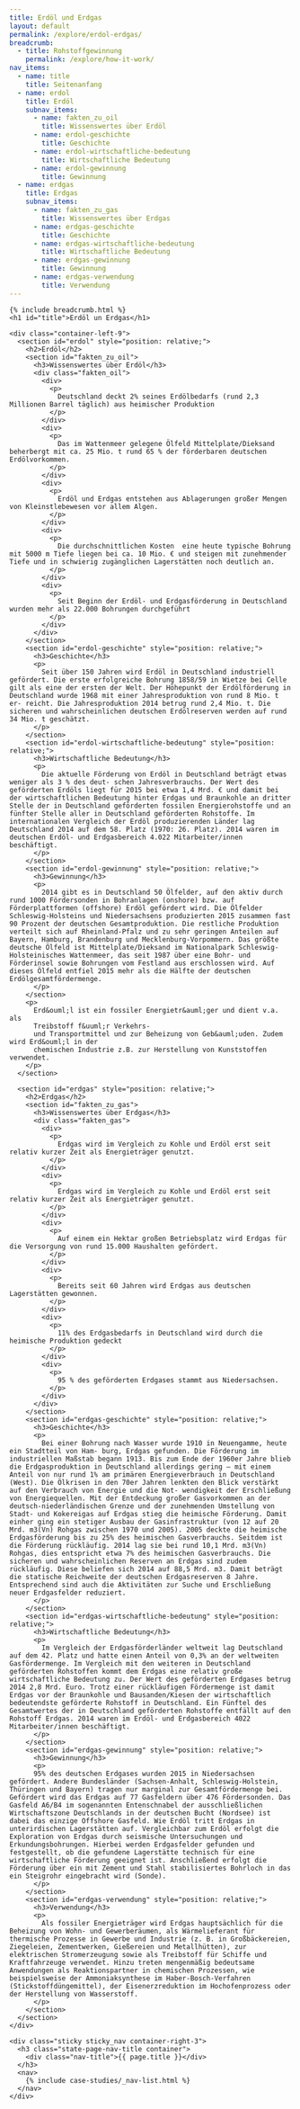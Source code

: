 ```yaml
---
title: Erdöl und Erdgas
layout: default
permalink: /explore/erdol-erdgas/
breadcrumb:
  - title: Rohstoffgewinnung
    permalink: /explore/how-it-work/
nav_items:
  - name: title
    title: Seitenanfang
  - name: erdol
    title: Erdöl
    subnav_items:
      - name: fakten_zu_oil
        title: Wissenswertes über Erdöl
      - name: erdol-geschichte
        title: Geschichte
      - name: erdol-wirtschaftliche-bedeutung
        title: Wirtschaftliche Bedeutung
      - name: erdol-gewinnung
        title: Gewinnung
  - name: erdgas
    title: Erdgas
    subnav_items:
      - name: fakten_zu_gas
        title: Wissenswertes über Erdgas
      - name: erdgas-geschichte
        title: Geschichte
      - name: erdgas-wirtschaftliche-bedeutung
        title: Wirtschaftliche Bedeutung
      - name: erdgas-gewinnung
        title: Gewinnung
      - name: erdgas-verwendung
        title: Verwendung
---
```

<link rel="stylesheet" type="text/css" href="{{ site.baseurl_root }}/css/slick-theme.css"/>
<link rel="stylesheet" type="text/css" href="//cdn.jsdelivr.net/jquery.slick/1.6.0/slick.css"/>

<main class="container-page-wrapper layout-state-pages">
  <section class="container" style="position: relative;">

    {% include breadcrumb.html %}
    <h1 id="title">Erdöl un Erdgas</h1>

    <div class="container-left-9">
      <section id="erdol" style="position: relative;">
        <h2>Erdöl</h2>
        <section id="fakten_zu_oil">
          <h3>Wissenswertes über Erdöl</h3>
          <div class="fakten_oil">
            <div>
              <p>
                Deutschland deckt 2% seines Erdölbedarfs (rund 2,3 Millionen Barrel täglich) aus heimischer Produktion
              </p>
            </div>
            <div>
              <p>
                Das im Wattenmeer gelegene Ölfeld Mittelplate/Dieksand beherbergt mit ca. 25 Mio. t rund 65 % der förderbaren deutschen Erdölvorkommen.
              </p>
            </div>
            <div>
              <p>
                Erdöl und Erdgas entstehen aus Ablagerungen großer Mengen von Kleinstlebewesen vor allem Algen.
              </p>
            </div>
            <div>
              <p>
                Die durchschnittlichen Kosten  eine heute typische Bohrung mit 5000 m Tiefe liegen bei ca. 10 Mio. € und steigen mit zunehmender Tiefe und in schwierig zugänglichen Lagerstätten noch deutlich an.
              </p>
            </div>
            <div>
              <p>
                Seit Beginn der Erdöl- und Erdgasförderung in Deutschland wurden mehr als 22.000 Bohrungen durchgeführt
              </p>
            </div>
          </div>
        </section>
        <section id="erdol-geschichte" style="position: relative;">
          <h3>Geschichte</h3>
          <p>
            Seit über 150 Jahren wird Erdöl in Deutschland industriell gefördert. Die erste erfolgreiche Bohrung 1858/59 in Wietze bei Celle gilt als eine der ersten der Welt. Der Höhepunkt der Erdölförderung in Deutschland wurde 1968 mit einer Jahresproduktion von rund 8 Mio. t er- reicht. Die Jahresproduktion 2014 betrug rund 2,4 Mio. t. Die sicheren und wahrscheinlichen deutschen Erdölreserven werden auf rund 34 Mio. t geschätzt.
          </p>
        </section>
        <section id="erdol-wirtschaftliche-bedeutung" style="position: relative;">
          <h3>Wirtschaftliche Bedeutung</h3>
          <p>
            Die aktuelle Förderung von Erdöl in Deutschland beträgt etwas weniger als 3 % des deut- schen Jahresverbrauchs. Der Wert des geförderten Erdöls liegt für 2015 bei etwa 1,4 Mrd. € und damit bei der wirtschaftlichen Bedeutung hinter Erdgas und Braunkohle an dritter Stelle der in Deutschland geförderten fossilen Energierohstoffe und an fünfter Stelle aller in Deutschland geförderten Rohstoffe. Im internationalen Vergleich der Erdöl produzierenden Länder lag Deutschland 2014 auf dem 58. Platz (1970: 26. Platz). 2014 waren im deutschen Erdöl- und Erdgasbereich 4.022 Mitarbeiter/innen beschäftigt.
          </p>
        </section>
        <section id="erdol-gewinnung" style="position: relative;">
          <h3>Gewinnung</h3>
          <p>
            2014 gibt es in Deutschland 50 Ölfelder, auf den aktiv durch rund 1000 Fördersonden in Bohranlagen (onshore) bzw. auf Förderplattformen (offshore) Erdöl gefördert wird. Die Ölfelder Schleswig-Holsteins und Niedersachsens produzierten 2015 zusammen fast 90 Prozent der deutschen Gesamtproduktion. Die restliche Produktion verteilt sich auf Rheinland-Pfalz und zu sehr geringen Anteilen auf Bayern, Hamburg, Brandenburg und Mecklenburg-Vorpommern. Das größte deutsche Ölfeld ist Mittelplate/Dieksand im Nationalpark Schleswig-Holsteinisches Wattenmeer, das seit 1987 über eine Bohr- und Förderinsel sowie Bohrungen vom Festland aus erschlossen wird. Auf dieses Ölfeld entfiel 2015 mehr als die Hälfte der deutschen Erdölgesamtfördermenge.
          </p>
        </section>
        <p>
          Erd&ouml;l ist ein fossiler Energietr&auml;ger und dient v.a. als
          Treibstoff f&uuml;r Verkehrs-
          und Transportmittel und zur Beheizung von Geb&auml;uden. Zudem wird Erd&ouml;l in der
          chemischen Industrie z.B. zur Herstellung von Kunststoffen verwendet.
        </p>
      </section>

      <section id="erdgas" style="position: relative;">
        <h2>Erdgas</h2>
        <section id="fakten_zu_gas">
          <h3>Wissenswertes über Erdgas</h3>
          <div class="fakten_gas">
            <div>
              <p>
                Erdgas wird im Vergleich zu Kohle und Erdöl erst seit relativ kurzer Zeit als Energieträger genutzt.
              </p>
            </div>
            <div>
              <p>
                Erdgas wird im Vergleich zu Kohle und Erdöl erst seit relativ kurzer Zeit als Energieträger genutzt.
              </p>
            </div>
            <div>
              <p>
                Auf einem ein Hektar großen Betriebsplatz wird Erdgas für die Versorgung von rund 15.000 Haushalten gefördert.
              </p>
            </div>
            <div>
              <p>
                Bereits seit 60 Jahren wird Erdgas aus deutschen Lagerstätten gewonnen.
              </p>
            </div>
            <div>
              <p>
                11% des Erdgasbedarfs in Deutschland wird durch die heimische Produktion gedeckt
              </p>
            </div>
            <div>
              <p>
                95 % des geförderten Erdgases stammt aus Niedersachsen.
              </p>
            </div>
          </div>
        </section>
        <section id="erdgas-geschichte" style="position: relative;">
          <h3>Geschichte</h3>
          <p>
            Bei einer Bohrung nach Wasser wurde 1910 in Neuengamme, heute ein Stadtteil von Ham- burg, Erdgas gefunden. Die Förderung im industriellen Maßstab begann 1913. Bis zum Ende der 1960er Jahre blieb die Erdgasproduktion in Deutschland allerdings gering – mit einem Anteil von nur rund 1% am primären Energieverbrauch in Deutschland (West). Die Ölkrisen in den 70er Jahren lenkten den Blick verstärkt auf den Verbrauch von Energie und die Not- wendigkeit der Erschließung von Energiequellen. Mit der Entdeckung großer Gasvorkommen an der deutsch-niederländischen Grenze und der zunehmenden Umstellung von Stadt- und Kokereigas auf Erdgas stieg die heimische Förderung. Damit einher ging ein stetiger Ausbau der Gasinfrastruktur (von 12 auf 20 Mrd. m3(Vn) Rohgas zwischen 1970 und 2005). 2005 deckte die heimische Erdgasförderung bis zu 25% des heimischen Gasverbrauchs. Seitdem ist die Förderung rückläufig. 2014 lag sie bei rund 10,1 Mrd. m3(Vn) Rohgas, dies entspricht etwa 7% des heimischen Gasverbrauchs. Die sicheren und wahrscheinlichen Reserven an Erdgas sind zudem rückläufig. Diese beliefen sich 2014 auf 88,5 Mrd. m3. Damit beträgt die statische Reichweite der deutschen Erdgasreserven 8 Jahre. Entsprechend sind auch die Aktivitäten zur Suche und Erschließung neuer Erdgasfelder reduziert.
          </p>
        </section>
        <section id="erdgas-wirtschaftliche-bedeutung" style="position: relative;">
          <h3>Wirtschaftliche Bedeutung</h3>
          <p>
            Im Vergleich der Erdgasförderländer weltweit lag Deutschland auf dem 42. Platz und hatte einen Anteil von 0,3% an der weltweiten Gasfördermenge. Im Vergleich mit den weiteren in Deutschland geförderten Rohstoffen kommt dem Erdgas eine relativ große wirtschaftliche Bedeutung zu. Der Wert des geförderten Erdgases betrug 2014 2,8 Mrd. Euro. Trotz einer rückläufigen Fördermenge ist damit Erdgas vor der Braunkohle und Bausanden/Kiesen der wirtschaftlich bedeutendste geförderte Rohstoff in Deutschland. Ein Fünftel des Gesamtwertes der in Deutschland geförderten Rohstoffe entfällt auf den Rohstoff Erdgas. 2014 waren im Erdöl- und Erdgasbereich 4022  Mitarbeiter/innen beschäftigt.
          </p>
        </section>
        <section id="erdgas-gewinnung" style="position: relative;">
          <h3>Gewinnung</h3>
          <p>
          95% des deutschen Erdgases wurden 2015 in Niedersachsen gefördert. Andere Bundesländer (Sachsen-Anhalt, Schleswig-Holstein, Thüringen und Bayern) tragen nur marginal zur Gesamtfördermenge bei. Gefördert wird das Erdgas auf 77 Gasfeldern über 476 Fördersonden. Das Gasfeld A6/B4 im sogenannten Entenschnabel der ausschließlichen Wirtschaftszone Deutschlands in der deutschen Bucht (Nordsee) ist dabei das einzige Offshore Gasfeld. Wie Erdöl tritt Erdgas in unterirdischen Lagerstätten auf. Vergleichbar zum Erdöl erfolgt die Exploration von Erdgas durch seismische Untersuchungen und Erkundungsbohrungen. Hierbei werden Erdgasfelder gefunden und festgestellt, ob die gefundene Lagerstätte technisch für eine wirtschaftliche Förderung geeignet ist. Anschließend erfolgt die Förderung über ein mit Zement und Stahl stabilisiertes Bohrloch in das ein Steigrohr eingebracht wird (Sonde).
          </p>
        </section>
        <section id="erdgas-verwendung" style="position: relative;">
          <h3>Verwendung</h3>
          <p>
            Als fossiler Energieträger wird Erdgas hauptsächlich für die Beheizung von Wohn- und Gewerberäumen, als Wärmelieferant für thermische Prozesse in Gewerbe und Industrie (z. B. in Großbäckereien, Ziegeleien, Zementwerken, Gießereien und Metallhütten), zur elektrischen Stromerzeugung sowie als Treibstoff für Schiffe und Kraftfahrzeuge verwendet. Hinzu treten mengenmäßig bedeutsame Anwendungen als Reaktionspartner in chemischen Prozessen, wie beispielsweise der Ammoniaksynthese im Haber-Bosch-Verfahren (Stickstoffdüngemittel), der Eisenerzreduktion im Hochofenprozess oder der Herstellung von Wasserstoff.
          </p>
        </section>
      </section>
    </div>

    <div class="sticky sticky_nav container-right-3">
      <h3 class="state-page-nav-title container">
        <div class="nav-title">{{ page.title }}</div>
      </h3>
      <nav>
        {% include case-studies/_nav-list.html %}
      </nav>
    </div>
  </section>
</main>

<script src="https://ajax.googleapis.com/ajax/libs/jquery/1.12.4/jquery.min.js"></script>
<script type="text/javascript" src="//cdn.jsdelivr.net/jquery.slick/1.6.0/slick.min.js"></script>
<script type="text/javascript" src="{{ site.baseurl_root }}/js/lib/static.min.js" charset="utf-8"></script>

<script type="text/javascript">
    $(document).ready(function(){
      $('.fakten_oil').slick({
        dots: true,
        speed: 500
      });
      $('.fakten_gas').slick({
        dots: true,
        speed: 500
      });
    });
</script>
